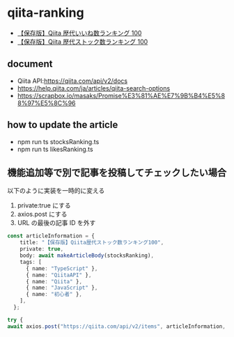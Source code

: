 # qiita-ranking

- [【保存版】Qiita 歴代いいね数ランキング 100](https://qiita.com/newbee1939/items/48a37fcdc458603797de)
- [【保存版】Qiita 歴代ストック数ランキング 100](https://qiita.com/newbee1939/items/2391cd66cd00048df7cb)

## document

- Qiita API:https://qiita.com/api/v2/docs
- https://help.qiita.com/ja/articles/qiita-search-options
- https://scrapbox.io/masaks/Promise%E3%81%AE%E7%9B%B4%E5%88%97%E5%8C%96

## how to update the article

- npm run ts stocksRanking.ts
- npm run ts likesRanking.ts

## 機能追加等で別で記事を投稿してチェックしたい場合

以下のように実装を一時的に変える

1. private:true にする
2. axios.post にする
3. URL の最後の記事 ID を外す

```typescript
const articleInformation = {
    title: "【保存版】Qiita歴代ストック数ランキング100",
    private: true,
    body: await makeArticleBody(stocksRanking),
    tags: [
      { name: "TypeScript" },
      { name: "QiitaAPI" },
      { name: "Qiita" },
      { name: "JavaScript" },
      { name: "初心者" },
    ],
  };

try {
await axios.post("https://qiita.com/api/v2/items", articleInformation, {
```
